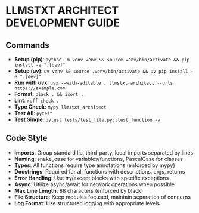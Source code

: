 # LLMSTXT ARCHITECT DEVELOPMENT GUIDE

## Commands
- **Setup (pip)**: `python -m venv venv && source venv/bin/activate && pip install -e ".[dev]"`
- **Setup (uv)**: `uv venv && source .venv/bin/activate && uv pip install -e ".[dev]"`
- **Run with uvx**: `uvx --with-editable . llmstxt-architect --urls https://example.com`
- **Format**: `black . && isort .`
- **Lint**: `ruff check .`
- **Type Check**: `mypy llmstxt_architect`
- **Test All**: `pytest`
- **Test Single**: `pytest tests/test_file.py::test_function -v`

## Code Style
- **Imports**: Group standard lib, third-party, local imports separated by lines
- **Naming**: snake_case for variables/functions, PascalCase for classes
- **Types**: All functions require type annotations (enforced by mypy)
- **Docstrings**: Required for all functions with descriptions, args, returns
- **Error Handling**: Use try/except blocks with specific exceptions
- **Async**: Utilize async/await for network operations when possible
- **Max Line Length**: 88 characters (enforced by black)
- **File Structure**: Keep modules focused, maintain separation of concerns
- **Log Format**: Use structured logging with appropriate levels